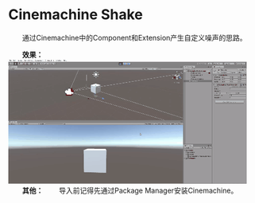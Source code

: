 # Cinemachine Shake

&emsp;&emsp;通过Cinemachine中的Component和Extension产生自定义噪声的思路。  

&emsp;&emsp;**效果：**  
![](show.gif)  
&emsp;&emsp;**其他：** 
&emsp;&emsp;导入前记得先通过Package Manager安装Cinemachine。  